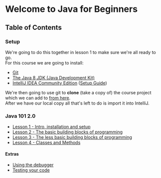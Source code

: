 # Welcome to Java for Beginners

## Table of Contents
### Setup
We're going to do this together in lesson 1 to make sure we're all ready to go.  
For this course we are going to install:

* [Git](https://git-scm.com/downloads)
* [The Java 8 JDK (Java Development Kit)](http://www.oracle.com/technetwork/java/javase/downloads/index.html)
* [IntelliJ IDEA Community Edition](https://www.jetbrains.com/idea/download)
([Setup Guide](intellij-setup.md))

We're then going to use git to **clone** (take a copy of) the course project which we can add to [from here](https://github.com/Ben-Woolley/java-for-beginners).  
After we have our local copy all that's left to do is import it into IntelliJ.

### Java 101 2.0
* [Lesson 1 - Intro, installation and setup](lessons/lesson1.md)
* [Lesson 2 - The basic building blocks of programming](lessons/lesson2.md)
* [Lesson 3 - The less basic building blocks of programming](lessons/lesson3.md)
* [Lesson 4 - Classes and Methods](lessons/lesson4.md)

#### Extras
* [Using the debugger](extra/debugging.md)
* [Testing your code](extra/testing.md)
